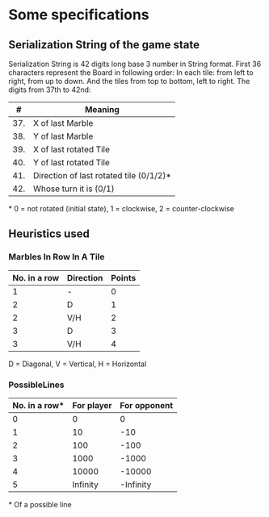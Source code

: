 
# Some specifications

## Serialization String of the game state
Serialization String is 42 digits long base 3 number in String format. First 36 characters represent the Board in following order:
In each tile: from left to right, from up to down.
And the tiles from top to bottom, left to right.
The digits from 37th to 42nd:

| # | Meaning |
| - | - |
|37.| X of last Marble |
|38.| Y of last Marble |
|39.| X of last rotated Tile |
|40.| Y of last rotated Tile |
|41.| Direction of last rotated tile (0/1/2)\*  |
|42.| Whose turn it is (0/1)  |
\* 0 = not rotated (initial state), 1 = clockwise, 2 = counter-clockwise


## Heuristics used
### Marbles In Row In A Tile
| No. in a row  | Direction | Points    |
| -             | -         | -         |
| 1             | -         | 0         | 
| 2             | D         | 1         |
| 2             | V/H       | 2         |
| 3             | D         | 3         |
| 3             | V/H       | 4         |
D = Diagonal, V = Vertical, H = Horizontal


### PossibleLines
| No. in a row\*| For player	| For opponent  |
| -             | -             |  -             |
| 0             | 0         	| 0	    	|
| 1             | 10         	| -10  		| 
| 2             | 100         	| -100      	|
| 3             | 1000       	| -1000      	|
| 4             | 10000      	| -10000      	|
| 5             | Infinity      | -Infinity     |
\* Of a possible line